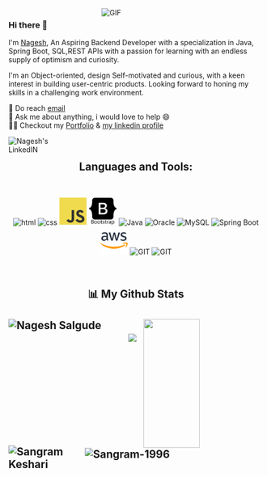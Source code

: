   <img align="right" alt="GIF" src="https://user-images.githubusercontent.com/75193540/156818786-1dc5df82-3864-4628-a77d-c34f8c6ceeeb.gif" width="320px" />

### Hi there 👋

I'm [Nagesh](https://github.com/nagesh2609), An Aspiring Backend Developer with a specialization in Java, Spring Boot, SQL,REST APIs with a passion for learning with an endless supply of optimism and curiosity.


I'm an Object-oriented, design Self-motivated and curious, with a keen interest in building user-centric products. Looking forward to honing my skills in a challenging work environment.<br/>


  💼 Do reach [email](mailto:salgudenagesh2609@gmail.com) <br/>
  💬 Ask me about anything, i would love to help 😄 <br/>
  👨‍💻 Checkout my [Portfolio](https://nagesh2609.github.io/) & [my linkedin profile](https://www.linkedin.com/in/nagesh-salgude-27533a231/) <br/>
  



<a href="https://www.linkedin.com/in/nagesh-salgude-27533a231/">
  <img align="left" alt="Nagesh's LinkedIN" width="100px" src="https://cdn.icon-icons.com/icons2/2530/PNG/512/linkedin_button_icon_151847.png" />
</a>

<br />

<span><h2 align="center">Languages and Tools:</h2>
  <br>
  <p align="center">
      <img src="https://www.vectorlogo.zone/logos/w3_html5/w3_html5-icon.svg" alt="html" width="55" height="55"/>
      <img src="https://www.vectorlogo.zone/logos/w3_css/w3_css-icon.svg" alt="css" width="55" height="55"/>
      <img src="https://raw.githubusercontent.com/devicons/devicon/master/icons/javascript/javascript-original.svg" alt="javascript" width="55" height="55"/>
      <img src="https://raw.githubusercontent.com/devicons/devicon/master/icons/bootstrap/bootstrap-plain-wordmark.svg" alt="bootstrap" width="55" height="55"/>
      <img src="https://www.svgrepo.com/show/184143/java.svg" alt="Java" height="55"/>
      <img src="https://www.svgrepo.com/show/355152/oracle.svg" alt="Oracle"  height="55"/>
      <img src="https://www.svgrepo.com/show/354099/mysql.svg" alt="MySQL"  height="55"/>
      <img src="https://www.vectorlogo.zone/logos/springio/springio-icon.svg" alt="Spring Boot" width="55" height="55"/>
      <img src="https://raw.githubusercontent.com/devicons/devicon/master/icons/amazonwebservices/amazonwebservices-original-wordmark.svg" alt="AWS"  height="55"/>
      <img src="https://www.vectorlogo.zone/logos/git-scm/git-scm-icon.svg" alt="GIT" width="55" height="55" marginleft="15"/>
      <img src="https://www.svgrepo.com/show/354048/material-ui.svg" alt="GIT" width="55" height="55" marginleft="15"/>
</p></span>

<br/>


<h2 align="center">📊 My Github Stats<h2>
<div>
  <img align="left" src="https://github-readme-streak-stats.herokuapp.com/?user=nagesh2609&theme=radical" alt="Nagesh Salgude" height="250px" width="47%" />
  <img align="right" src="https://github-readme-stats.vercel.app/api?username=nagesh2609&show_icons=true&theme=radical" height="255px" width="47%"/>
<div>
  </br>
  
  
  
  <div>
  <img align="left" src="https://github-readme-stats.vercel.app/api/top-langs/?username=nagesh2609&theme=radical&langs_count=8" alt="Sangram Keshari" height="230px" width="25%" />
  <img img align="right" src="https://github-profile-summary-cards.vercel.app/api/cards/profile-details?username=nagesh2609&theme=radical" alt="Sangram-1996" height="220px" width="70%"/>
  

<div>

  
 <img  src="https://raw.githubusercontent.com/Trilokia/Trilokia/379277808c61ef204768a61bbc5d25bc7798ccf1/bottom_header.svg" />



